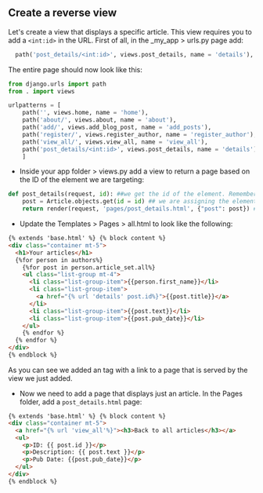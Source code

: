 ## Create a reverse view

Let's create a view that displays a specific article. This view requires you to add a `<int:id>` in the URL. First of all, in the _my_app > urls.py page add:

```python
  path('post_details/<int:id>', views.post_details, name = 'details'),
```

The entire page should now look like this:

```python
from django.urls import path
from . import views

urlpatterns = [
    path('', views.home, name = 'home'),
    path('about/', views.about, name = 'about'),
    path('add/', views.add_blog_post, name = 'add_posts'),
    path('register/', views.register_author, name = 'register_author'),
    path('view_all/', views.view_all, name = 'view_all'),
    path('post_details/<int:id>', views.post_details, name = 'details'),
    ]
```

- Inside your app folder > views.py add a view to return a page based on the ID of the element we are targeting:

```python
def post_details(request, id): ##we get the id of the element. Remember, all elements are created with an ID in the database.
    post = Article.objects.get(id = id) ## we are assigning the element to a variable
    return render(request, 'pages/post_details.html', {"post": post}) ## we are passing the context to the page
```

- Update the Templates > Pages > all.html to look like the following:

```html
{% extends 'base.html' %} {% block content %}
<div class="container mt-5">
  <h1>Your articles</h1>
  {%for person in authors%} 
    {%for post in person.article_set.all%}
    <ul class="list-group mt-4">
      <li class="list-group-item">{{person.first_name}}</li>
      <li class="list-group-item">
        <a href="{% url 'details' post.id%}">{{post.title}}</a>
      </li>
      <li class="list-group-item">{{post.text}}</li>
      <li class="list-group-item">{{post.pub_date}}</li>
    </ul>
    {% endfor %} 
  {% endfor %}
</div>
{% endblock %}

```

As you can see we added an <a> tag with a link to a page that is served by the view we just added.

- Now we need to add a page that displays just an article. In the Pages folder, add a `post_details.html` page:

```html
{% extends 'base.html' %} {% block content %}
<div class="container mt-5">
  <a href="{% url 'view_all'%}"><h3>Back to all articles</h3></a>
  <ul>
    <p>ID: {{ post.id }}</p>
    <p>Description: {{ post.text }}</p>
    <p>Pub Date: {{post.pub_date}}</p>
  </ul>
</div>
{% endblock %}

```